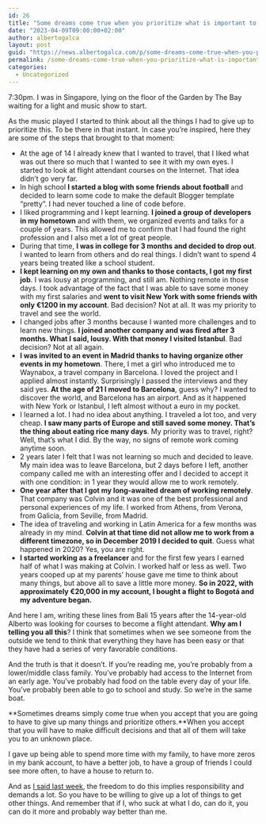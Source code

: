 ```yaml
---
id: 26
title: "Some dreams come true when you prioritize what is important to you"
date: "2023-04-09T09:00:00+02:00"
author: albertogalca
layout: post
guid: "https://news.albertogalca.com/p/some-dreams-come-true-when-you-prioritize"
permalink: /some-dreams-come-true-when-you-prioritize-what-is-important-to-you/
categories:
  - Uncategorized
---
```


7:30pm. I was in Singapore, lying on the floor of the Garden by The Bay waiting for a light and music show to start.

As the music played I started to think about all the things I had to give up to prioritize this. To be there in that instant. In case you’re inspired, here they are some of the steps that brought to that moment:

- <span>At the age of 14 I already knew that I wanted to travel, that I liked what was out there so much that I wanted to see it with my own eyes. I started to look at flight attendant courses on the Internet. That idea didn’t go very far.</span>
- <span>In high school </span>**I started a blog with some friends about football**<span style="background-color: var(--wp--preset--color--background); color: var(--wp--preset--color--foreground); font-family: var(--wp--preset--font-family--system-font); font-size: var(--wp--preset--font-size--medium);"> and decided to learn some code to make the default Blogger template “pretty”. I had never touched a line of code before.</span>
- <span>I liked programming and I kept learning. </span>**I joined a group of developers in my hometown**<span> and with them, we organized events and talks for a couple of years. This allowed me to confirm that I had found the right profession and I also met a lot of great people.</span>
- <span>During that time, </span>**I was in college for 3 months and decided to drop out**<span>. I wanted to learn from others and do real things. I didn’t want to spend 4 years being treated like a school student.</span>
- **I kept learning on my own and thanks to those contacts, I got my first job**<span>. I was lousy at programming, and still am. Nothing remote in those days. I took advantage of the fact that I was able to save some money with my first salaries and </span>**went to visit New York with some friends with only €1200 in my account**<span>. Bad decision? Not at all. It was my priority to travel and see the world.</span>
- <span>I changed jobs after 3 months because I wanted more challenges and to learn new things. </span>**I joined another company and was fired after 3 months. What I said, lousy. With that money I visited Istanbul**<span>. Bad decision? Not at all again.</span>
- **I was invited to an event in Madrid thanks to having organize other events in my hometown**<span>. There, I met a girl who introduced me to Waynabox, a travel company in Barcelona. I loved the project and I applied almost instantly. Surprisingly I passed the interviews and they said yes. </span>**At the age of 21 I moved to Barcelona**<span>, guess why? I wanted to discover the world, and Barcelona has an airport. And as it happened with New York or Istanbul, I left almost without a euro in my pocket.</span>
- <span>I learned a lot. I had no idea about anything. I traveled a lot too, and very cheap. </span>**I saw many parts of Europe and still saved some money. That’s the thing about eating rice many days**<span>. My priority was to travel, right? Well, that’s what I did. By the way, no signs of remote work coming anytime soon.</span>
- <span>2 years later I felt that I was not learning so much and decided to leave. My main idea was to leave Barcelona, but 2 days before I left, another company called me with an interesting offer and I decided to accept it with one condition: in 1 year they would allow me to work remotely.</span>
- **One year after that I got my long-awaited dream of working remotely**<span>. That company was Colvin and it was one of the best professional and personal experiences of my life. I worked from Athens, from Verona, from Galicia, from Seville, from Madrid.</span>
- <span>The idea of traveling and working in Latin America for a few months was already in my mind. </span>**Colvin at that time did not allow me to work from a different timezone, so in December 2019 I decided to quit**<span>. Guess what happened in 2020? Yes, you are right.</span>
- **I started working as a freelancer**<span> and for the first few years I earned half of what I was making at Colvin. I worked half or less as well. Two years cooped up at my parents’ house gave me time to think about many things, but above all to save a little more money. </span>**So in 2022, with approximately €20,000 in my account, I bought a flight to Bogotá and my adventure began.**

And here I am, writing these lines from Bali 15 years after the 14-year-old Alberto was looking for courses to become a flight attendant. **Why am I telling you all this**? I think that sometimes when we see someone from the outside we tend to think that everything they have has been easy or that they have had a series of very favorable conditions.

And the truth is that it doesn’t. If you’re reading me, you’re probably from a lower/middle class family. You’ve probably had access to the Internet from an early age. You’ve probably had food on the table every day of your life. You’ve probably been able to go to school and study. So we’re in the same boat.

**Sometimes dreams simply come true when you accept that you are going to have to give up many things and prioritize others.**When you accept that you will have to make difficult decisions and that all of them will take you to an unknown place.

I gave up being able to spend more time with my family, to have more zeros in my bank account, to have a better job, to have a group of friends I could see more often, to have a house to return to.

And as [I said last week](/loose-ideas-on-freedom), the freedom to do this implies responsibility and demands a lot. So you have to be willing to give up a lot of things to get other things. And remember that if I, who suck at what I do, can do it, you can do it more and probably way better than me.
